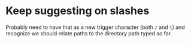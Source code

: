 # Keep suggesting on slashes

Probably need to have that as a new trigger character (both `/` and `\`) and recognize we should relate paths to the directory path typed so far.
